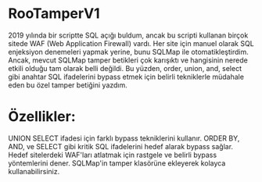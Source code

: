 # RooTamperV1

2019 yılında bir scriptte SQL açığı buldum, ancak bu scripti kullanan birçok sitede WAF (Web Application Firewall) vardı. Her site için manuel olarak SQL enjeksiyon denemeleri yapmak yerine, bunu SQLMap ile otomatikleştirdim. Ancak, mevcut SQLMap tamper betikleri çok karışıktı ve hangisinin nerede etkili olduğu tam olarak belli değildi. Bu yüzden, order, union, and, select gibi anahtar SQL ifadelerini bypass etmek için belirli tekniklerle müdahale eden bu özel tamper betiğini yazdım.

# Özellikler:
UNION SELECT ifadesi için farklı bypass tekniklerini kullanır.
ORDER BY, AND, ve SELECT gibi kritik SQL ifadelerini hedef alarak bypass sağlar.
Hedef sitelerdeki WAF'ları atlatmak için rastgele ve belirli bypass yöntemlerini dener.
SQLMap'in tamper klasörüne ekleyerek kolayca kullanabilirsiniz.
